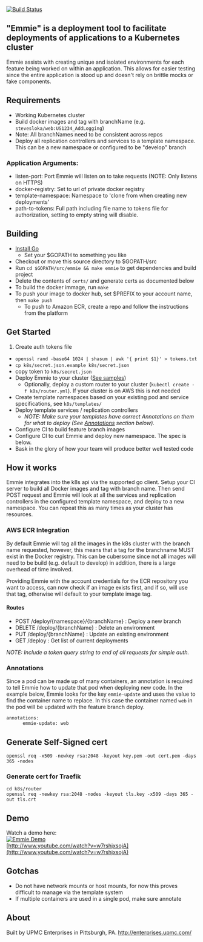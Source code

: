 [![Build Status](https://travis-ci.org/upmc-enterprises/emmie.svg?branch=addCI)](https://travis-ci.org/upmc-enterprises/emmie)

## "Emmie" is a deployment tool to facilitate deployments of applications to a Kubernetes cluster
Emmie assists with creating unique and isolated environments for each feature being worked on within an application. This allows for easier testing since the entire application is stood up and doesn't rely on brittle mocks or fake components.

## Requirements
* Working Kubernetes cluster
* Build docker images and tag with branchName (e.g. `stevesloka/web:US1234_AddLogging`)
 * Note: All branchNames need to be consistent across repos
* Deploy all replication controllers and services to a template namespace. This can be a new namespace or configured to be "develop" branch

### Application Arguments:
* listen-port: Port Emmie will listen on to take requests (NOTE: Only listens on HTTPS)
* docker-registry: Set to url of private docker registry
* template-namespace: Namespace to 'clone from when creating new deployments'
* path-to-tokens: Full path including file name to tokens file for authorization, setting to empty string will disable.

## Building

* [Install Go](https://golang.org/doc/install)
  * Set your $GOPATH to something you like
* Checkout or move this source directory to $GOPATH/src
* Run `cd $GOPATH/src/emmie && make emmie` to get dependencies and build project
* Delete the contents of `certs/` and generate certs as documented below
* To build the docker immage, run `make`
* To push your image to docker hub, set $PREFIX to your account name, then `make push`
  * To push to Amazon ECR, create a repo and follow the instructions from the platform

## Get Started
1. Create auth tokens file
  * `openssl rand -base64 1024 | shasum | awk '{ print $1}' > tokens.txt`
  * `cp k8s/secret.json.example k8s/secret.json`
  * copy token to `k8s/secret.json`
* Deploy Emmie to your cluster ([See samples](k8s))
  * Optionally, deploy a custom router to your cluster (`kubectl create -f k8s/router.yml`). If your cluster is on AWS this is not needed
* Create template namespaces based on your existing pod and service specifications, see `k8s/templates/`
* Deploy template services / replication controllers
  * _NOTE: Make sure your templates have correct Annotations on them for what to deploy (See [Annotations](#annotations) section below)._
* Configure CI to build feature branch images
* Configure CI to curl Emmie and deploy new namespace. The spec is below.
* Bask in the glory of how your team will produce better well tested code

## How it works

Emmie integrates into the k8s api via the supported go client. Setup your CI server to build all Docker images and tag with branch name. Then send POST request and Emmie will look at all the services and replication controllers in the configured template namespace, and deploy to a new namespace. You can repeat this as many times as your cluster has resources.

### AWS ECR Integration
By default Emmie will tag all the images in the k8s cluster with the branch name requested, however, this means that a tag for the branchname MUST exist in the Docker registry. This can be cubersome since not all images will need to be build (e.g. default to develop) in addition, there is a large overhead of time involved. 

Providing Emmie with the account credentials for the ECR repository you want to access, can now check if an image exists first, and if so, will use that tag, otherwise will default to your template image tag. 

#### Routes
* POST /deploy/{namespace}/{branchName} : Deploy a new branch
* DELETE /deploy/{branchName} : Delete an environment
* PUT /deploy/{branchName} : Update an existing environment
* GET /deploy : Get list of current deployments

_NOTE: Include a token query string to end of all requests for simple auth._

### Annotations

Since a pod can be made up of many containers, an annotation is required to tell Emmie how to update that pod when deploying new code. In the example below, Emmie looks for the key `emmie-update` and uses the value to find the container name to replace. In this case the container named `web` in the pod will be updated with the feature branch deploy.

```
annotations:
      emmie-update: web
```

## Generate Self-Signed cert
`openssl req -x509 -newkey rsa:2048 -keyout key.pem -out cert.pem -days 365 -nodes`

### Generate cert for Traefik

```
cd k8s/router
openssl req -newkey rsa:2048 -nodes -keyout tls.key -x509 -days 365 -out tls.crt
```

## Demo
Watch a demo here:<br>
[![Emmie Demo](http://img.youtube.com/vi/w7rshjxsojA/0.jpg)](http://www.youtube.com/watch?v=w7rshjxsojA)<br>
[http://www.youtube.com/watch?v=w7rshjxsojA](http://www.youtube.com/watch?v=w7rshjxsojA)

## Gotchas
* Do not have network mounts or host mounts, for now this proves difficult to manage via the template system
* If multiple containers are used in a single pod, make sure annotate

## About
Built by UPMC Enterprises in Pittsburgh, PA.
http://enterprises.upmc.com/
